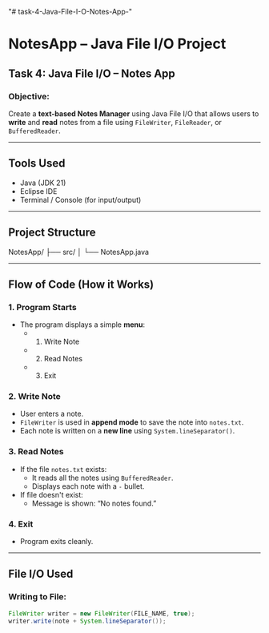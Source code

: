 "# task-4-Java-File-I-O-Notes-App-" 

#  NotesApp – Java File I/O Project

##  Task 4: Java File I/O – Notes App

###  Objective:
Create a **text-based Notes Manager** using Java File I/O that allows users to **write** and **read** notes from a file using `FileWriter`, `FileReader`, or `BufferedReader`.

---

##  Tools Used
- Java (JDK 21)
- Eclipse IDE
- Terminal / Console (for input/output)

---

##  Project Structure
NotesApp/
├── src/
│ └── NotesApp.java


---

##  Flow of Code (How it Works)

### 1. **Program Starts**
- The program displays a simple **menu**:
  - 1. Write Note
  - 2. Read Notes
  - 3. Exit

### 2. **Write Note**
- User enters a note.
- `FileWriter` is used in **append mode** to save the note into `notes.txt`.
- Each note is written on a **new line** using `System.lineSeparator()`.

### 3. **Read Notes**
- If the file `notes.txt` exists:
  - It reads all the notes using `BufferedReader`.
  - Displays each note with a `-` bullet.
- If file doesn't exist:
  - Message is shown: “No notes found.”

### 4. **Exit**
- Program exits cleanly.

---

##  File I/O Used

###  Writing to File:
```java
FileWriter writer = new FileWriter(FILE_NAME, true);
writer.write(note + System.lineSeparator());



